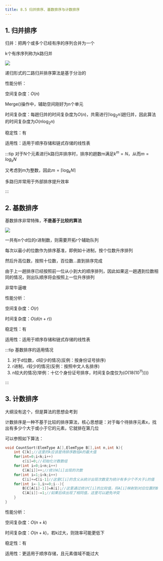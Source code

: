 ```yaml
---
title: 8.5 归并排序、基数排序与计数排序
---
```

## 1. 归并排序

归并：把两个或多个已经有序的序列合并为一个

k个有序序列称为k路归并

![](/assets/img/shujv25.jpg)

递归形式的二路归并排序算法是基于分治的

性能分析：

空间复杂度：$O(n)$

Merge()操作中，辅助空间刚好为n个单元

时间复杂度：每趟归并的时间复杂度为$O(n)$，共需进行$\lceil\log_2n\rceil$趟归并，因此算法的时间复杂度为$O(n\log_2n)$

稳定性：有

适用性：适用于顺序存储和链式存储的线性表

:::tip
对于N个元素进行k路归并排序时，排序的趟数m满足$k^m=N$，从而$m=log_kN$

又考虑到m为整数，因此$m=\lceil\log_kN\rceil$

多路归并常用于外部排序提升效率

:::

## 2. 基数排序

基数排序非常特殊，**不是基于比较的算法**

![](/assets/img/shujv26.jpg)

一共有n个d位的r进制数，则需要开拓r个辅助队列

每次以最小的位数作为排序基准，即例如十进制，按个位数升序排列

然后升高位数，按照十位数，百位数...直到排序完成

由于上一趟排序已经按照前一位从小到大的顺序排列，因此如果这一趟遇到位数相同的情况，则出队顺序将会按照上一位升序排列

非常牛逼嗷

性能分析：

空间复杂度：$O(r)$

时间复杂度：$O(d(n+r))$

稳定性：有

适用性：适用于顺序存储和链式存储的线性表

:::tip 基数排序的适用情况
1. 对于d位数，d较少的情况(反例：按身份证号排序)
2. r进制，r较少的情况(反例：按照中文人名排序)
3. n较大的情况(举例：十亿个身份证号排序，时间复杂度仅为($O(18(10^11))$))


:::

## 3. 计数排序

大纲没有这个，但是算法的思想会考到

计数排序是一种不基于比较的排序算法，核心思想是：对于每个待排序元素x，找出有多少个大于或小于它的元素，它就排在第几位

可以参照如下算法：

```c++
void CountSort(ElemType A[],ElemType B[],int n,int k){
    int C[k];//这里的k应该是待排序数组A的最大值
    for(int=0;i<k;i++)
        c[i]=0;//初始化计数数组
    for(int i=0;i<n;i++)
        C[A[i]]++;//统计A[i]出现的次数
    for(int i=1;i<k;i++)
        C[i]+=C[i-1]//这里C[i]的含义从统计出现次数变为统计有多少个不大于i的值
    for(int i=-1,i>=0;i--){
        B[C[A[i]-1]]=A[i];//这里通过统计C[i]的比较值，将A[i]映射到对应位置的B[i]中
        C[A[i]]-=1;//如果后续出现了相同值，这里可以避免冲突
    }
}

```

性能分析：

空间复杂度：$O(n+k)$

时间复杂度：$O(n+k)$，若k过大，则效率可能更低下

稳定性：有

适用性：更适用于顺序存储，且元素值域不能过大











